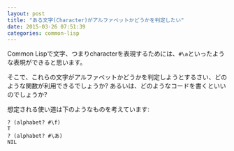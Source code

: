 ```yaml
---
layout: post
title: "ある文字(Character)がアルファベットかどうかを判定したい"
date: 2015-03-26 07:51:39
categories: common-lisp
---
```

<p>Common Lispで文字、つまりcharacterを表現するためには、<code>#\a</code>といったような表現ができると思います。</p>

<p>そこで、これらの文字がアルファベットかどうかを判定しようとするさい、どのような関数が利用できるでしょうか? あるいは、どのようなコードを書くといいのでしょうか?</p>

<p>想定される使い道は下のようなものを考えています:</p>

<pre><code>? (alphabet? #\f)
T
? (alphabet? #\あ)
NIL
</code></pre>
